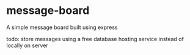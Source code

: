 # message-board
A simple message board built using express

todo: store messages using a free database hosting service instead of locally on server
